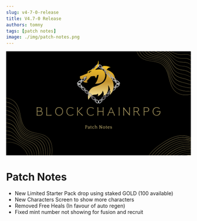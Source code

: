```yaml
---
slug: v4-7-0-release
title: V4.7-0 Release
authors: tomny
tags: [patch notes]
image: ./img/patch-notes.png
---
```

![Banner](./img/patch-notes.png)

# Patch Notes

- New Limited Starter Pack drop using staked GOLD (100 available)
- New Characters Screen to show more characters
- Removed Free Heals (In favour of auto regen)
- Fixed mint number not showing for fusion and recruit
